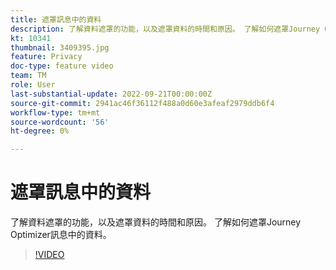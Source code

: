 ```yaml
---
title: 遮罩訊息中的資料
description: 了解資料遮罩的功能，以及遮罩資料的時間和原因。 了解如何遮罩Journey Optimizer訊息中的資料。
kt: 10341
thumbnail: 3409395.jpg
feature: Privacy
doc-type: feature video
team: TM
role: User
last-substantial-update: 2022-09-21T00:00:00Z
source-git-commit: 2941ac46f36112f488a0d60e3afeaf2979ddb6f4
workflow-type: tm+mt
source-wordcount: '56'
ht-degree: 0%

---
```



# 遮罩訊息中的資料

了解資料遮罩的功能，以及遮罩資料的時間和原因。 了解如何遮罩Journey Optimizer訊息中的資料。

>[!VIDEO](https://video.tv.adobe.com/v/3409395?quality=12)